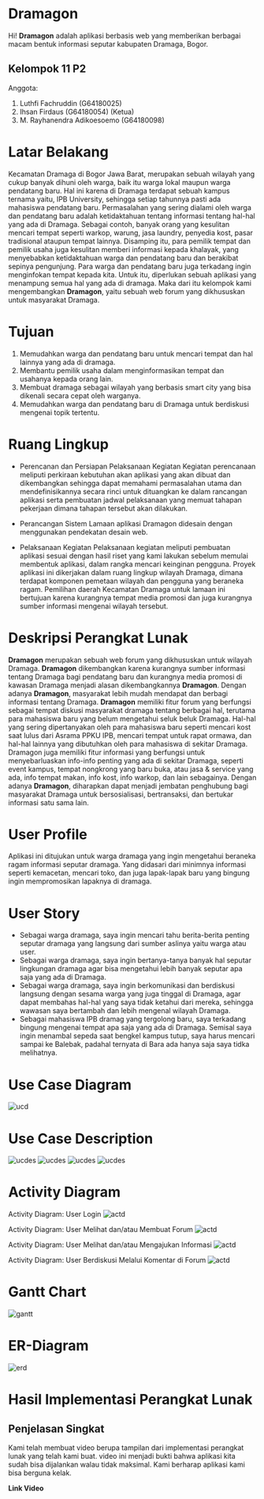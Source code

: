 # Dramagon

Hi! **Dramagon** adalah aplikasi berbasis web yang memberikan berbagai macam bentuk informasi seputar kabupaten Dramaga, Bogor. 

## Kelompok 11 P2
Anggota:
1. Luthfi Fachruddin (G64180025)
2. Ihsan Firdaus (G64180054) (Ketua)
3. M. Rayhanendra Adikoesoemo (G64180098)

# Latar Belakang

Kecamatan Dramaga di Bogor Jawa Barat, merupakan sebuah wilayah yang cukup
banyak dihuni oleh warga, baik itu warga lokal maupun warga pendatang baru. Hal ini karena
di Dramaga terdapat sebuah kampus ternama yaitu, IPB University, sehingga setiap tahunnya
pasti ada mahasiswa pendatang baru. Permasalahan yang sering dialami oleh warga dan
pendatang baru adalah ketidaktahuan tentang informasi tentang hal-hal yang ada di Dramaga.
Sebagai contoh, banyak orang yang kesulitan mencari tempat seperti warkop, warung, jasa
laundry, penyedia kost, pasar tradisional ataupun tempat lainnya. Disamping itu, para pemilik
tempat dan pemilik usaha juga kesulitan memberi informasi kepada khalayak, yang
menyebabkan ketidaktahuan warga dan pendatang baru dan berakibat sepinya pengunjung.
Para warga dan pendatang baru juga terkadang ingin menginfokan tempat kepada kita. Untuk
itu, diperlukan sebuah aplikasi yang menampung semua hal yang ada di dramaga. Maka dari
itu kelompok kami mengembangkan **Dramagon**, yaitu sebuah web forum yang dikhususkan
untuk masyarakat Dramaga.

# Tujuan

1. Memudahkan warga dan pendatang baru untuk mencari tempat dan hal lainnya yang
ada di dramaga.
2. Membantu pemilik usaha dalam menginformasikan tempat dan usahanya kepada
orang lain.
3. Membuat dramaga sebagai wilayah yang berbasis smart city yang bisa dikenali secara
cepat oleh warganya.
4. Memudahkan warga dan pendatang baru di Dramaga untuk berdiskusi mengenai topik tertentu.

# Ruang Lingkup

- Perencanan dan Persiapan Pelaksanaan Kegiatan
Kegiatan perencanaan meliputi perkiraan kebutuhan akan aplikasi yang akan dibuat
dan dikembangkan sehingga dapat memahami permasalahan utama dan mendefinisikannya
secara rinci untuk dituangkan ke dalam rancangan aplikasi serta pembuatan jadwal
pelaksanaan yang memuat tahapan pekerjaan dimana tahapan tersebut akan dilakukan.

- Perancangan Sistem
Lamaan aplikasi Dramagon didesain dengan menggunakan pendekatan desain web.

- Pelaksanaan Kegiatan
Pelaksanaan kegiatan meliputi pembuatan aplikasi sesuai dengan hasil riset yang kami lakukan sebelum memulai membentuk aplikasi, dalam rangka mencari keinginan pengguna.
Proyek aplikasi ini dikerjakan dalam ruang lingkup wilayah Dramaga, dimana terdapat
komponen pemetaan wilayah dan pengguna yang beraneka ragam. Pemilihan daerah
Kecamatan Dramaga untuk lamaan ini bertujuan karena kurangnya tempat media promosi
dan juga kurangnya sumber informasi mengenai wilayah tersebut.

# Deskripsi Perangkat Lunak

**Dramagon** merupakan sebuah web forum yang dikhususkan untuk wilayah Dramaga.
**Dramagon** dikembangkan karena kurangnya sumber informasi tentang Dramaga bagi
pendatang baru dan kurangnya media promosi di kawasan Dramaga menjadi alasan
dikembangkannya **Dramagon**. Dengan adanya **Dramagon**, masyarakat lebih mudah mendapat
dan berbagi informasi tentang Dramaga.
**Dramagon** memiliki fitur forum yang berfungsi sebagai tempat diskusi masyarakat
dramaga tentang berbagai hal, terutama para mahasiswa baru yang belum mengetahui seluk
beluk Dramaga. Hal-hal yang sering dipertanyakan oleh para mahasiswa baru seperti mencari
kost saat lulus dari Asrama PPKU IPB, mencari tempat untuk rapat ormawa, dan hal-hal
lainnya yang dibutuhkan oleh para mahasiswa di sekitar Dramaga. Dramagon juga memiliki
fitur informasi yang berfungsi untuk menyebarluaskan info-info penting yang ada di sekitar
Dramaga, seperti event kampus, tempat nongkrong yang baru buka, atau jasa & service yang ada,  info tempat makan, info kost, info warkop, dan lain sebagainya. Dengan adanya **Dramagon**, diharapkan dapat menjadi jembatan penghubung bagi masyarakat
Dramaga untuk bersosialisasi, bertransaksi, dan bertukar informasi satu sama lain.

# User Profile
Aplikasi ini ditujukan untuk warga dramaga yang ingin mengetahui beraneka ragam informasi seputar dramaga. Yang didasari dari minimnya informasi seperti kemacetan, mencari toko, dan juga lapak-lapak baru yang bingung ingin mempromosikan lapaknya di dramaga.


# User Story
- Sebagai warga dramaga, saya ingin mencari tahu berita-berita penting seputar dramaga yang langsung dari sumber aslinya yaitu warga atau user.
- Sebagai warga dramaga, saya ingin bertanya-tanya banyak hal seputar lingkungan dramaga agar bisa mengetahui lebih banyak seputar apa saja yang ada di Dramaga.
- Sebagai warga dramaga, saya ingin berkomunikasi dan berdiskusi langsung dengan sesama warga yang juga tinggal di Dramaga, agar dapat membahas hal-hal yang saya tidak ketahui dari mereka, sehingga wawasan saya bertambah dan lebih mengenal wilayah Dramaga.
- Sebagai mahasiswa IPB dramag yang tergolong baru, saya terkadang bingung mengenai tempat apa saja yang ada di Dramaga. Semisal saya ingin menambal sepeda saat bengkel kampus tutup, saya harus mencari sampai ke Balebak, padahal ternyata di Bara ada hanya saja saya tidka melihatnya.

# Use Case Diagram
![ucd](laporan/new_ucd.png)

# Use Case Description
![ucdes](laporan/ajuInfo.png)
![ucdes](laporan/kelolaInfo.png)
![ucdes](laporan/buatForum.png)
![ucdes](laporan/kelolaForum.png)

# Activity Diagram
Activity Diagram: User Login
![actd](laporan/masuk.png)

Activity Diagram: User Melihat dan/atau Membuat Forum
![actd](laporan/see_make_forum.png)

Activity Diagram: User Melihat dan/atau Mengajukan Informasi
![actd](laporan/see_make_info.png)

Activity Diagram: User Berdiskusi Melalui Komentar di Forum
![actd](laporan/disucuss.png)


# Gantt Chart
![gantt](laporan/ganttchartDramagon.png)

# ER-Diagram
![erd](laporan/erd.jpeg)

# Hasil Implementasi Perangkat Lunak
## Penjelasan Singkat
Kami telah membuat video berupa tampilan dari implementasi perangkat lunak yang telah kami buat. video ini menjadi bukti bahwa aplikasi kita sudah bisa dijalankan walau tidak maksimal. Kami berharap aplikasi kami bisa berguna kelak.

**Link Video**

